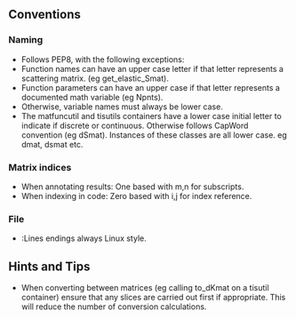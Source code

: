 ## Conventions

### Naming
 - Follows PEP8, with the following exceptions:
 - Function names can have an upper case letter if that letter represents a scattering matrix. (eg get_elastic_Smat).
 - Function parameters can have an upper case if that letter represents a documented math variable (eg Npnts).
 - Otherwise, variable names must always be lower case.
 - The matfuncutil and tisutils containers have a lower case initial letter to indicate if discrete or continuous. Otherwise follows CapWord convention (eg dSmat). Instances of these classes are all lower case. eg dmat, dsmat etc.
 
### Matrix indices
 - When annotating results: One based with m,n for subscripts.
 - When indexing in code: Zero based with i,j for index reference.
 
### File
 - :Lines endings always Linux style.

## Hints and Tips
 - When converting between matrices (eg calling to_dKmat on a tisutil container) ensure that any slices are carried out first if appropriate. This will reduce the number of conversion calculations.